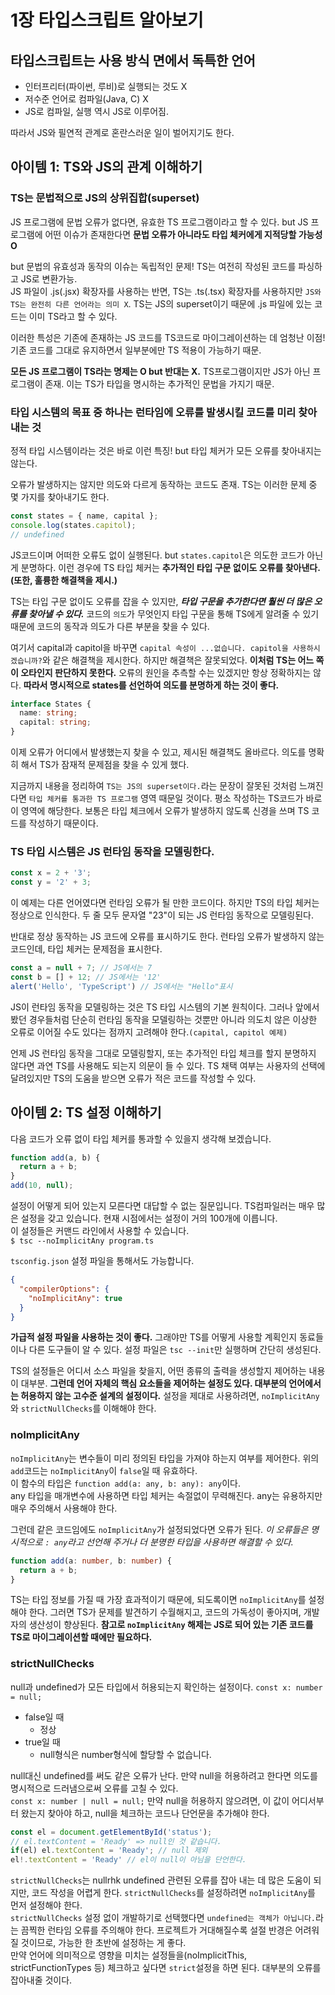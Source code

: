 # 1장 타입스크립트 알아보기

## 타입스크립트는 사용 방식 면에서 독특한 언어
- 인터프리터(파이썬, 루비)로 실행되는 것도 X
- 저수준 언어로 컴파일(Java, C) X
- JS로 컴파일, 실행 역시 JS로 이루어짐.

따라서 JS와 필연적 관계로 혼란스러운 일이 벌어지기도 한다.

## 아이템 1: TS와 JS의 관계 이해하기

### TS는 문법적으로 JS의 상위집합(superset)
JS 프로그램에 문법 오류가 없다면, 유효한 TS 프로그램이라고 할 수 있다. but JS 프로그램에 어떤 이슈가 존재한다면 **문법 오류가 아니라도 타입 체커에게 지적당할 가능성 O**

but 문법의 유효성과 동작의 이슈는 독립적인 문제! TS는 여전히 작성된 코드를 파싱하고 JS로 변환가능.<br>
JS 파일이 .js(.jsx) 확장자를 사용하는 반면, TS는 .ts(.tsx) 확장자를 사용하지만 `JS와 TS는 완전히 다른 언어라는 의미 X`. TS는 JS의 superset이기 때문에 .js 파일에 있는 코드는 이미 TS라고 할 수 있다.

이러한 특성은 기존에 존재하는 JS 코드를 TS코드로 마이그레이션하는 데 엄청난 이점! 기존 코드를 그대로 유지하면서 일부분에만 TS 적용이 가능하기 때문.

**모든 JS 프로그램이 TS라는 명제는 O but 반대는 X.**
TS프로그램이지만 JS가 아닌 프로그램이 존재. 이는 TS가 타입을 명시하는 추가적인 문법을 가지기 때문.

### 타입 시스템의 목표 중 하나는 런타임에 오류를 발생시킬 코드를 미리 찾아내는 것
정적 타입 시스템이라는 것은 바로 이런 특징! but 타입 체커가 모든 오류를 찾아내지는 않는다.

오류가 발생하지는 않지만 의도와 다르게 동작하는 코드도 존재. TS는 이러한 문제 중 몇 가지를 찾아내기도 한다.

``` js
const states = { name, capital };
console.log(states.capitol);
// undefined
```
JS코드이며 어떠한 오류도 없이 실행된다. but `states.capitol`은 의도한 코드가 아닌게 분명하다. 이런 경우에 TS 타입 체커는 **추가적인 타입 구문 없이도 오류를 찾아낸다.(또한, 훌륭한 해결책을 제시.)**

TS는 타입 구문 없이도 오류를 잡을 수 있지만, _**타입 구문을 추가한다면 훨씬 더 많은 오류를 찾아낼 수 있다.**_ 코드의 `의도`가 무엇인지 타입 구문을 통해 TS에게 알려줄 수 있기 때문에 코드의 동작과 의도가 다른 부분을 찾을 수 있다.

여기서 capital과 capitol을 바꾸면 `capital 속성이 ...없습니다. capitol을 사용하시겠습니까?`와 같은 해결책을 제시한다. 하지만 해결책은 잘못되었다. **이처럼 TS는 어느 쪽이 오타인지 판단하지 못한다.** 오류의 원인을 추측할 수는 있겠지만 항상 정확하지는 않다. **따라서 명시적으로 states를 선언하여 의도를 분명하게 하는 것이 좋다.**

``` ts
interface States {
  name: string;
  capital: string;
}
```
이제 오류가 어디에서 발생했는지 찾을 수 있고, 제시된 해결책도 올바르다. 의도를 명확히 해서 TS가 잠재적 문제점을 찾을 수 있게 했다.

지금까지 내용을 정리하여 `TS는 JS의 superset이다.`라는 문장이 잘못된 것처럼 느껴진다면 `타입 체커를 통과한 TS 프로그램` 영역 때문일 것이다. 평소 작성하는 TS코드가 바로 이 영역에 해당한다. 보통은 타입 체크에서 오류가 발생하지 않도록 신경을 쓰며 TS 코드를 작성하기 때문이다.

### TS 타입 시스템은 JS 런타임 동작을 모델링한다.
``` js
const x = 2 + '3';
const y = '2' + 3;
```

이 예제는 다른 언어였다면 런타임 오류가 될 만한 코드이다. 하지만 TS의 타입 체커는 정상으로 인식한다. 두 줄 모두 문자열 "23"이 되는 JS 런타임 동작으로 모델링된다.

반대로 정상 동작하는 JS 코드에 오류를 표시하기도 한다. 런타임 오류가 발생하지 않는 코드인데, 타입 체커는 문제점을 표시한다.
``` js
const a = null + 7; // JS에서는 7
const b = [] + 12; // JS에서는 '12'
alert('Hello', 'TypeScript') // JS에서는 "Hello"표시
```

JS이 런타임 동작을 모델링하는 것은 TS 타입 시스템의 기본 원칙이다. 그러나 앞에서 봤던 경우들처럼 단순히 런타임 동작을 모델링하는 것뿐만 아니라 의도치 않은 이상한 오류로 이어질 수도 있다는 점까지 고려해야 한다.`(capital, capitol 예제)`

언제 JS 런타임 동작을 그대로 모델링할지, 또는 추가적인 타입 체크를 할지 분명하지 않다면 과연 TS를 사용해도 되는지 의문이 들 수 있다. TS 채택 여부는 사용자의 선택에 달려있지만 TS의 도움을 받으면 오류가 적은 코드를 작성할 수 있다.


## 아이템 2: TS 설정 이해하기
다음 코드가 오류 없이 타입 체커를 통과할 수 있을지 생각해 보겠습니다.
``` ts
function add(a, b) {
  return a + b;
}
add(10, null);
```

설정이 어떻게 되어 있는지 모른다면 대답할 수 없는 질문입니다. TS컴파일러는 매우 많은 설정을 갖고 있습니다. 현재 시점에서는 설정이 거의 100개에 이릅니다.<br>
이 설정들은 커맨드 라인에서 사용할 수 있습니다.<br>
`$ tsc --noImplicitAny program.ts`

`tsconfig.json` 설정 파일을 통해서도 가능합니다.
``` json
{
  "compilerOptions": {
    "noImplicitAny": true
  }
}
```
**가급적 설정 파일을 사용하는 것이 좋다.** 그래야만 TS를 어떻게 사용할 계획인지 동료들이나 다른 도구들이 알 수 있다. 설정 파일은 `tsc --init`만 실행하며 간단히 생성된다.

TS의 설정들은 어디서 소스 파일을 찾을지, 어떤 종류의 출력을 생성할지 제어하는 내용이 대부분. **그런데 언어 자체의 핵심 요소들을 제어하는 설정도 있다. 대부분의 언어에서는 허용하지 않는 고수준 설계의 설정이다.** 설정을 제대로 사용하려면, `noImplicitAny`와 `strictNullChecks`를 이해해야 한다.<br>

### noImplicitAny
`noImplicitAny`는 변수들이 미리 정의된 타입을 가져야 하는지 여부를 제어한다. 위의 `add`코드는 `noImplicitAny`이 `false`일 때 유효하다.<br>
이 함수의 타입은 `function add(a: any, b: any): any`이다.<br>
any 타입을 매개변수에 사용하면 타입 체커는 속절없이 무력해진다. any는 유용하지만 매우 주의해서 사용해야 한다.

그런데 같은 코드임에도 `noImplicitAny`가 설정되었다면 오류가 된다. _이 오류들은 명시적으로 `: any`라고 선언해 주거나 더 분명한 타입을 사용하면 해결할 수 있다._
``` ts
function add(a: number, b: number) {
  return a + b;
}
```

TS는 타입 정보를 가질 때 가장 효과적이기 때문에, 되도록이면 `noImplicitAny`를 설정해야 한다. 그러면 TS가 문제를 발견하기 수월해지고, 코드의 가독성이 좋아지며, 개발자의 생산성이 향상된다. **참고로 `noImplicitAny` 해제는 JS로 되어 있는 기존 코드를 TS로 마이그레이션할 때에만 필요하다.**

### strictNullChecks
null과 undefined가 모든 타입에서 허용되는지 확인하는 설정이다.
`const x: number = null;`
- false일 때
  - 정상
- true일 때
  - null형식은 number형식에 할당할 수 없습니다.

null대신 undefined를 써도 같은 오류가 난다. 만약 null을 허용하려고 한다면 의도를 명시적으로 드러냄으로써 오류를 고칠 수 있다.<br>
`const x: number | null = null;`
만약 null을 허용하지 않으려면, 이 값이 어디서부터 왔는지 찾아야 하고, null을 체크하는 코드나 단언문을 추가해야 한다.

``` ts
const el = document.getElementById('status');
// el.textContent = 'Ready' => null인 것 같습니다.
if(el) el.textContent = 'Ready'; // null 제외
el!.textContent = 'Ready' // el이 null이 아님을 단언한다.
```

`strictNullChecks`는 nullrhk undefined 관련된 오류를 잡아 내는 데 많은 도움이 되지만, 코드 작성을 어렵게 한다. `strictNullChecks`를 설정하려면 `noImplicitAny`를 먼저 설정해야 한다.<br>
`strictNullChecks` 설정 없이 개발하기로 선택했다면 `undefined는 객체가 아닙니다.`라는 끔찍한 런타임 오류를 주의해야 한다. 프로젝트가 거대해질수록 설절 반경은 어려워질 것이므로, 가능한 한 초반에 설정하는 게 좋다.<br>
만약 언어에 의미적으로 영향을 미치는 설정들을(noImplicitThis, strictFunctionTypes 등) 체크하고 싶다면 `strict`설정을 하면 된다. 대부분의 오류를 잡아내줄 것이다.

